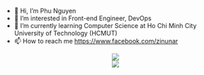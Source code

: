 - 👋 Hi, I’m Phu Nguyen
- 👀 I’m interested in Front-end Engineer, DevOps
- 🌱 I’m currently learning Computer Science at Ho Chi Minh City University of Technology (HCMUT)
- 📫 How to reach me https://www.facebook.com/zinunar

<div align=center>
  <img src="https://github-readme-stats.vercel.app/api?username=ngyngcphu&show_icons=true&count_private=true" />
 </div>
  
 <div align=center>
  <img src = "https://github-readme-stats.vercel.app/api/top-langs/?username=ngyngcphu&hide_progress=false" />
 </div


